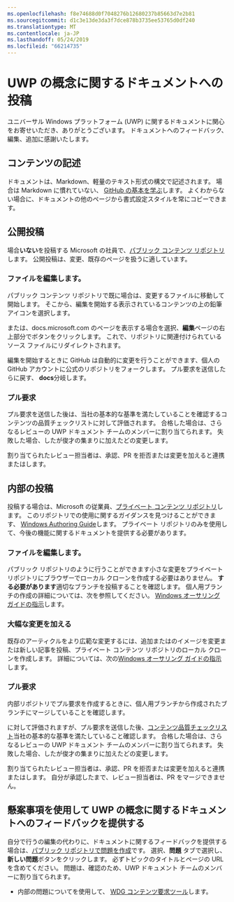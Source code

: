 ```yaml
---
ms.openlocfilehash: f8e74688d0f7048276b12680237b85663d7e2b81
ms.sourcegitcommit: d1c3e13de3da3f7dce878b3735ee53765d0df240
ms.translationtype: MT
ms.contentlocale: ja-JP
ms.lasthandoff: 05/24/2019
ms.locfileid: "66214735"
---
```

# <a name="contributing-to-uwp-conceptual-documentation"></a>UWP の概念に関するドキュメントへの投稿

ユニバーサル Windows プラットフォーム (UWP) に関するドキュメントに関心をお寄せいただき、ありがとうございます。 ドキュメントへのフィードバック、編集、追加に感謝いたします。

## <a name="writing-content"></a>コンテンツの記述

ドキュメントは、Markdown、軽量のテキスト形式の構文で記述されます。 場合は Markdown に慣れていない、 [GitHub の基本を学ぶ](https://guides.github.com/features/mastering-markdown/)します。 よくわからない場合に、ドキュメントの他のページから書式設定スタイルを常にコピーできます。

## <a name="public-contributions"></a>公開投稿

場合**いない**を投稿する Microsoft の社員で、[パブリック コンテンツ リポジトリ](https://github.com/MicrosoftDocs/windows-uwp)します。 公開投稿は、変更、既存のページを扱うに適しています。

### <a name="editing-a-file"></a>ファイルを編集します。

パブリック コンテンツ リポジトリで既に場合は、変更するファイルに移動して開始します。 そこから、編集を開始する表示されているコンテンツの上の鉛筆アイコンを選択します。

または、docs.microsoft.com のページを表示する場合を選択、**編集**ページの右上部分でボタンをクリックします。 これで、リポジトリに関連付けられているソース ファイルにリダイレクトされます。

編集を開始するときに GitHub は自動的に変更を行うことができます、個人の GitHub アカウントに公式のリポジトリをフォークします。 プル要求を送信したらに戻す、 **docs**分岐します。

### <a name="pull-requests"></a>プル要求

プル要求を送信した後は、当社の基本的な基準を満たしていることを確認するコンテンツの品質チェックリストに対して評価されます。 合格した場合は、さらなるレビューの UWP ドキュメント チームのメンバーに割り当てられます。 失敗した場合、したが俊才の集まりに加えたどの変更します。

割り当てられたレビュー担当者は、承認、PR を拒否または変更を加えると連携またはします。

## <a name="internal-contributions"></a>内部の投稿

投稿する場合は、Microsoft の従業員、[プライベート コンテンツ リポジトリ](https://github.com/microsoftdocs/windows-uwp-pr)します。 このリポジトリでの使用に関するガイダンスを見つけることができます、 [Windows Authoring Guide](https://review.docs.microsoft.com/windows-authoring-guide/uwp/?branch=master)します。 プライベート リポジトリのみを使用して、今後の機能に関するドキュメントを提供する必要があります。

### <a name="editing-a-file"></a>ファイルを編集します。

パブリック リポジトリのように行うことができます小さな変更をプライベート リポジトリにブラウザーでローカル クローンを作成する必要はありません。 **する必要があります**適切なブランチを投稿することを確認します。 個人用ブランチの作成の詳細については、次を参照してください。 [Windows オーサリング ガイドの指示](https://review.docs.microsoft.com/windows-authoring-guide/uwp/conceptual/branches?branch=master)します。

### <a name="making-substantial-changes"></a>大幅な変更を加える

既存のアーティクルをより広範な変更するには、追加またはのイメージを変更または新しい記事を投稿、プライベート コンテンツ リポジトリのローカル クローンを作成します。 詳細については、次の[Windows オーサリング ガイドの指示](https://review.docs.microsoft.com/windows-authoring-guide/uwp/conceptual/)します。

### <a name="pull-requests"></a>プル要求

内部リポジトリでプル要求を作成するときに、個人用ブランチから作成されたブランチにマージしていることを確認します。

に対して評価されますが、プル要求を送信した後、[コンテンツ品質チェックリスト](https://review.docs.microsoft.com/windows-authoring-guide/managing-contributions/editorial-checklist?branch=master)当社の基本的な基準を満たしていること確認します。 合格した場合は、さらなるレビューの UWP ドキュメント チームのメンバーに割り当てられます。 失敗した場合、したが俊才の集まりに加えたどの変更します。

割り当てられたレビュー担当者は、承認、PR を拒否または変更を加えると連携またはします。 自分が承認したまで、レビュー担当者は、PR をマージできません。

## <a name="using-issues-to-provide-feedback-on-uwp-conceptual-documentation"></a>懸案事項を使用して UWP の概念に関するドキュメントへのフィードバックを提供する

自分で行うの編集の代わりに、ドキュメントに関するフィードバックを提供する場合は、[パブリック リポジトリで問題を作成](https://github.com/MicrosoftDocs/windows-uwp/issues)です。 選択、**問題** タブで選択し、**新しい問題**ボタンをクリックします。 必ずトピックのタイトルとページの URL を含めてください。 問題は、確認のため、UWP ドキュメント チームのメンバーに割り当てられます。

* 内部の問題についてを使用して、 [WDG コンテンツ要求ツール](https://aka.ms/pubrequest)します。

